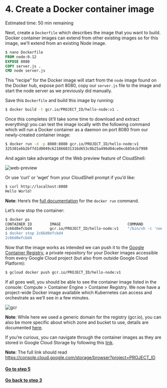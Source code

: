 # 4. Create a Docker container image

Estimated time: 50 min remaining

Next, create a `Dockerfile` which describes the image that you want to build. Docker container images can extend from 
other existing images so for this image, we'll extend from an existing Node image.
```Dockerfile
$ nano Dockerfile
FROM node:0.12
EXPOSE 8080
COPY server.js .
CMD node server.js
```
This “recipe” for the Docker image will start from the `node` image found on the Docker hub, expose port 8080, 
copy our `server.js` file to the image and start the node server as we previously did manually.

Save this `Dockerfile` and build this image by running:
```sh
$ docker build -t gcr.io/PROJECT_ID/hello-node:v1 .
```
Once this completes (it’ll take some time to download and extract everything) you can test the image locally with the 
following command which will run a Docker container as a daemon on port 8080 from our newly-created container image:
```sh
$ docker run -d -p 8080:8080 gcr.io/PROJECT_ID/hello-node:v1
325301e6b2bffd1d0049c621866831316d653c0b25a496d04ce0ec6854cb7998
```
And again take advantage of the Web preview feature of CloudShell:

![web-preview](https://codelabs.developers.google.com/codelabs/hello-kubernetes/img/img-8.png)

Or use ‘curl’ or ‘wget’ from your CloudShell prompt if you’d like:
```sh
$ curl http://localhost:8080
Hello World!
```

**Note**: Here’s the [full documentation](https://docs.docker.com/reference/run/) for the `docker run` command.

Let’s now stop the container:
```sh
$ docker ps
CONTAINER ID        IMAGE                              COMMAND
2c66d0efcbd4        gcr.io/PROJECT_ID/hello-node:v1    "/bin/sh -c 'node    
$ docker stop 2c66d0efcbd4
2c66d0efcbd4
```
Now that the image works as intended we can push it to the 
[Google Container Registry](https://cloud.google.com/tools/container-registry/), a private repository for your 
Docker images accessible from every Google Cloud project (but also from outside Google Cloud Platform):
```sh
$ gcloud docker push gcr.io/PROJECT_ID/hello-node:v1
```
If all goes well, you should be able to see the container image listed in the console: 
Compute > Container Engine > Container Registry. We now have a project-wide Docker image available which Kubernetes 
can access and orchestrate as we’ll see in a few minutes.

![gcr](https://codelabs.developers.google.com/codelabs/hello-kubernetes/img/img-10.png)

**Note**: While here we used a generic domain for the registry (gcr.io), you can also be more specific about which zone 
and bucket to use, details are documented [here](https://cloud.google.com/container-registry/docs/#pushing_to_the_registry).

If you’re curious, you can navigate through the container images as they are stored in Google Cloud Storage by 
following this [link](https://console.cloud.google.com/storage/browser/). 

**Note**: The full link should read https://console.cloud.google.com/storage/browser?project=PROJECT_ID

#### [Go to step 5](step5.md)
#### [Go back to step 3](step3.md)
